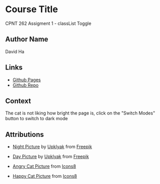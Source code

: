 # Course Title

CPNT 262 Assigment 1 - classList Toggle

## Author Name

David Ha

## Links

- [Github Pages](https://boostha.github.io/cpnt262-a1/)
- [Github Repo](https://github.com/boostha/cpnt262-a1.git)

## Context

The cat is not liking how bright the page is, click on the "Switch Modes" button to switch to dark mode

## Attributions

- [Night Picture](https://www.freepik.com/free-vector/banner-with-terrace-rooftop-with-city-view-night_13778458.htm#page=1&query=cartoon%20night&position=3&from_view=search) by [Upklyak](https://www.freepik.com/upklyak) from [Freepik](https://www.freepik.com/)

- [Day Picture](https://www.freepik.com/free-vector/banner-with-terrace-rooftop-with-city-view_13605129.htm#page=1&query=cartoon%20sunny&position=18&from_view=search) by [Upklyak](https://www.freepik.com/upklyak) from [Freepik](https://www.freepik.com/)

- [Angry Cat Picture](https://icons8.com/illustrations/illustration/kitekat-cat-6) from [Icons8](https://icons8.com/license)

- [Happy Cat Picture](https://icons8.com/illustrations/illustration/kitekat-cat-17) from [Icons8](https://icons8.com/license)
